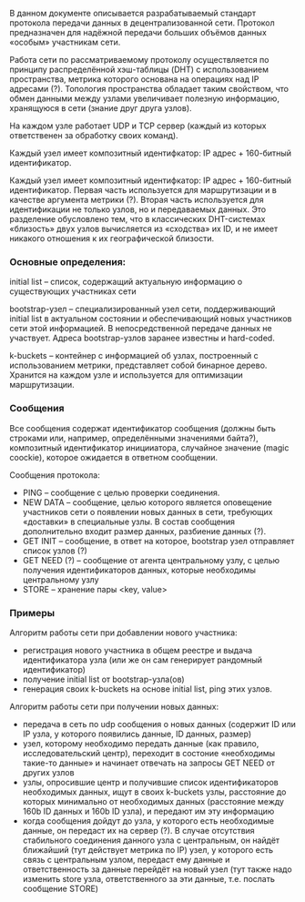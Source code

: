В данном документе описывается разрабатываемый стандарт протокола передачи данных в децентрализованной сети. Протокол предназначен для надёжной передачи больших объёмов данных «особым» участникам сети.

Работа сети по рассматриваемому протоколу осуществляется по принципу распределённой хэш-таблицы (DHT) с использованием пространства, метрика которого основана на операциях над IP адресами (?). Топология пространства обладает таким свойством, что обмен данными между узлами увеличивает полезную информацию, хранящуюся в сети (знание друг друга узлов).

На каждом узле работает UDP и TCP сервер (каждый из которых ответственен за обработку своих команд).

Каждый узел имеет композитный идентифкатор: IP адрес + 160-битный идентификатор.

Каждый узел имеет композитный идентифкатор: IP адрес + 160-битный идентификатор. Первая часть используется для маршрутизации и в качестве аргумента метрики (?). Вторая часть используется для идентификации не только узлов, но и передаваемых данных. Это разделение обусловлено тем, что в классических DHT-системах «близость» двух узлов вычисляется из «сходства» их ID, и не имеет никакого отношения к их географической близости.

### Основные определения:

initial list – список, содержащий актуальную информацию о существующих участниках сети

bootstrap-узел – специализированный узел сети, поддерживающий initial list в актуальном состоянии и обеспечивающий новых участников сети этой информацией. В непосредственной передаче данных не участвует. Адреса bootstrap-узлов заранее известны и hard-coded.

k-buckets – контейнер с информацией об узлах, построенный с использованием метрики, представляет собой бинарное дерево. Хранится на каждом узле и используется для оптимизации маршрутизации.

### Сообщения

Все сообщения содержат идентификатор сообщения (должны быть строками или, например, определёнными значениями байта?), композитный идентификатор иницииатора, случайное значение (magic coockie), которое ожидается в ответном сообщении.

Сообщения протокола:

- PING – сообщение с целью проверки соединения.
- NEW DATA – сообщение, целью которого является оповещение участников сети о появлении новых данных в сети, требующих «доставки» в специальные узлы. В состав сообщения дополнительно входит размер данных, разбиение данных (?).
- GET INIT – сообщение, в ответ на которое, bootstrap узел отправляет список узлов (?)
- GET NEED (?) – сообщение от агента центральному узлу, с целью получения идентификаторов данных, которые необходимы центральному узлу
- STORE – хранение пары <key, value>

### Примеры

Алгоритм работы сети при добавлении нового участника:
- регистрация нового участника в общем реестре и выдача идентификатора узла (или же он сам генерирует рандомный идентификатор)
- получение initial list от bootstrap-узла(ов)
- генерация своих k-buckets на основе initial list, ping этих узлов.

Алгоритм работы сети при получении новых данных:
- передача в сеть по udp сообщения о новых данных (содержит ID или IP узла, у которого появились данные, ID данных, размер)
- узел, которому необходимо передать данные (как правило, исследовательский центр), переходит в состоние «необходимы такие-то данные» и начинает отвечать на запросы GET NEED от других узлов
- узлы, опросившие центр и получившие список идентификаторов необходимых данных, ищут в своих k-buckets узлы, расстояние до которых минимально от необходимых данных (расстояние между 160b ID данных и 160b ID узла), и передают им эту информацию
- когда сообщения дойдут до узла, у которого есть необходимые данные, он передаст их на сервер (?). В случае отсутствия стабильного соединения данного узла с центральным, он найдёт ближайший (тут действует метрика по IP) узел, у которого есть связь с центральным узлом, передаст ему данные и ответственность за данные перейдёт на новый узел (тут также надо изменить store узла, ответственного за эти данные, т.е. послать сообщение STORE) 

